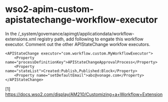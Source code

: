 # wso2-apim-custom-apistatechange-workflow-executor


In the /_system/governance/apimgt/applicationdata/workflow-extensions.xml registry path, add following to engate this workflow executor. 
Comment out the other APIStateChange workfow executors.

    <APIStateChange executor="com.workflow.custom.MyWorkflowExecutor">
        <Property name="processDefinitionKey">APIStateChangeApprovalProcess</Property>
        <Property name="stateList">Created:Publish,Published:Block</Property> 
        <Property name="setDefaultEmail">abc@vonage.com</Property>       
    </APIStateChange>


[1] https://docs.wso2.com/display/AM210/Customizing+a+Workflow+Extension
